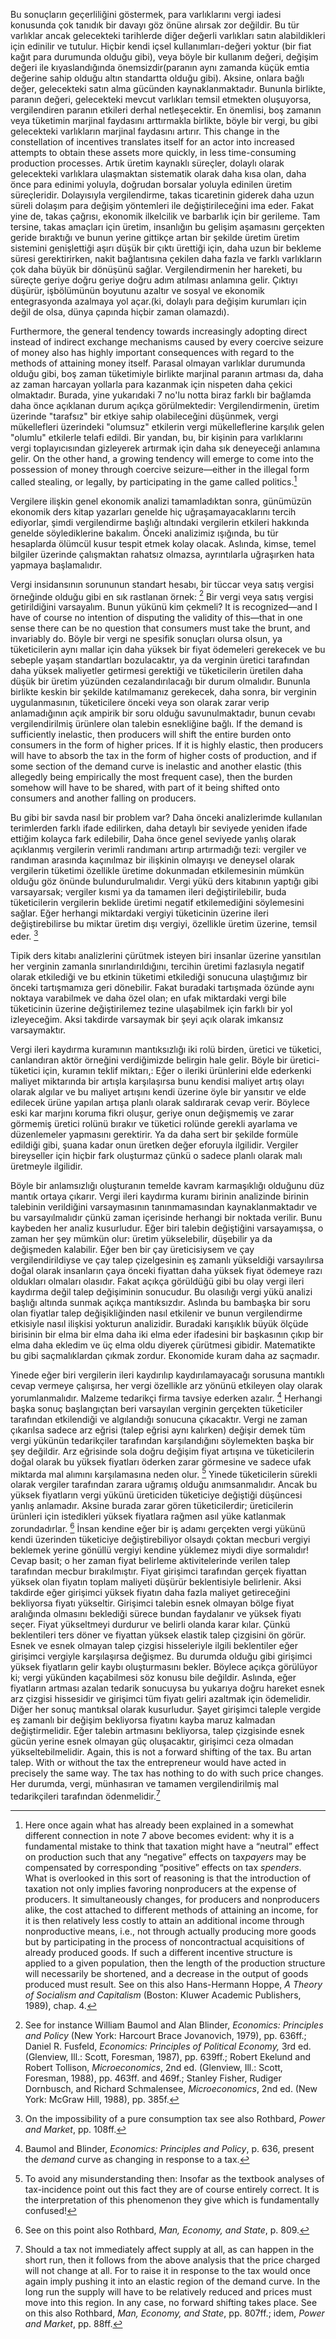 Bu sonuçların geçerliliğini göstermek, para varlıklarını vergi iadesi konusunda çok tanıdık bir davayı göz önüne alırsak zor değildir. Bu tür varlıklar ancak gelecekteki tarihlerde diğer değerli varlıkları satın alabildikleri için edinilir ve tutulur. Hiçbir kendi içsel kullanımları-değeri yoktur (bir fiat kağıt para durumunda olduğu gibi), veya böyle bir kullanım değeri, değişim değeri ile kıyaslandığında önemsizdir(paranın aynı zamanda küçük emtia değerine sahip olduğu altın standartta olduğu gibi). Aksine, onlara bağlı değer, gelecekteki satın alma gücünden kaynaklanmaktadır. Bununla birlikte, paranın değeri, gelecekteki mevcut varlıkları temsil etmekten oluşuyorsa, vergilendiren paranın etkileri derhal netleşecektir. En önemlisi, boş zamanın veya tüketimin marjinal faydasını arttırmakla birlikte, böyle bir vergi, bu gibi gelecekteki varlıkların marjinal faydasını artırır. This change in the constellation of incentives translates itself for an actor into increased attempts to obtain these assets more quickly, in less time-consuming production processes. Artık üretim kaynaklı süreçler, dolaylı olarak gelecekteki varlıklara ulaşmaktan sistematik olarak daha kısa olan, daha önce para edinimi yoluyla, doğrudan borsalar yoluyla edinilen üretim süreçleridir. Dolayısıyla vergilendirme, takas ticaretinin giderek daha uzun süreli dolaşım para değişim yöntemleri ile değiştirileceğini ima eder. Fakat yine de, takas çağrısı, ekonomik ilkelcilik ve barbarlık için bir gerileme. Tam tersine, takas amaçları için üretim, insanlığın bu gelişim aşamasını gerçekten geride bıraktığı ve bunun yerine gittikçe artan bir şekilde üretim üretim sistemini genişlettiği aşırı düşük bir çıktı ürettiği için, daha uzun bir bekleme süresi gerektirirken, nakit bağlantısına çekilen daha fazla ve farklı varlıkların çok daha büyük bir dönüşünü sağlar. Vergilendirmenin her hareketi, bu süreçte geriye doğru geriye doğru adım atılması anlamına gelir. Çıktıyı düşürür, işbölümünün boyutunu azaltır ve sosyal ve ekonomik entegrasyonda azalmaya yol açar.(ki, dolaylı para değişim kurumları için değil de olsa, dünya çapında hiçbir zaman olamazdı).

Furthermore, the general tendency towards increasingly adopting direct instead of indirect exchange mechanisms caused by every coercive seizure of money also has highly important consequences with regard to the methods of attaining money itself. Parasal olmayan varlıklar durumunda olduğu gibi, boş zaman tüketimiyle birlikte marjinal paranın artması da, daha az zaman harcayan yollarla para kazanmak için nispeten daha çekici olmaktadır. Burada, yine yukarıdaki 7 no'lu notta biraz farklı bir bağlamda daha önce açıklanan durum açıkça görülmektedir: Vergilendirmenin, üretim üzerinde "tarafsız" bir etkiye sahip olabileceğini düşünmek, vergi mükellefleri üzerindeki "olumsuz" etkilerin vergi mükelleflerine karşılık gelen "olumlu" etkilerle telafi edildi. Bir yandan, bu, bir kişinin para varlıklarını vergi toplayıcısından gizleyerek artırmak için daha sık deneyeceği anlamına gelir. On the other hand, a growing tendency will emerge to come into the possession of money through coercive seizure—either in the illegal form called stealing, or legally, by participating in the game called politics.[^9]

Vergilere ilişkin genel ekonomik analizi tamamladıktan sonra, günümüzün ekonomik ders kitap yazarları genelde hiç uğraşamayacaklarını tercih ediyorlar, şimdi vergilendirme başlığı altındaki vergilerin etkileri hakkında genelde söylediklerine bakalım. Önceki analizimiz ışığında, bu tür hesaplarda ölümcül kusur tespit etmek kolay olacak. Aslında, kimse, temel bilgiler üzerinde çalışmaktan rahatsız olmazsa, ayrıntılarla uğraşırken hata yapmaya başlamalıdır.

Vergi insidansının sorununun standart hesabı, bir tüccar veya satış vergisi örneğinde olduğu gibi en sık rastlanan örnek: [^10] Bir vergi veya satış vergisi getirildiğini varsayalım. Bunun yükünü kim çekmeli? It is recognized—and I have of course no intention of disputing the validity of this—that in one sense there can be no question that consumers must take the brunt, and invariably do. Böyle bir vergi ne spesifik sonuçları olursa olsun, ya tüketicilerin aynı mallar için daha yüksek bir fiyat ödemeleri gerekecek ve bu sebeple yaşam standartları bozulacaktır, ya da verginin üretici tarafından daha yüksek maliyetler getirmesi gerektiği ve tüketicilerin üretilen daha düşük bir üretim yüzünden cezalandırılacağı bir durum olmalıdır. Bununla birlikte keskin bir şekilde katılmamanız gerekecek, daha sonra, bir verginin uygulanmasının, tüketicilere önceki veya son olarak zarar verip anlamadığının açık ampirik bir soru olduğu savunulmaktadır, bunun cevabı vergilendirilmiş ürünlere olan talebin esnekliğine bağlı. If the demand is sufficiently inelastic, then producers will shift the entire burden onto consumers in the form of higher prices. If it is highly elastic, then producers will have to absorb the tax in the form of higher costs of production, and if some section of the demand curve is inelastic and another elastic (this allegedly being empirically the most frequent case), then the burden somehow will have to be shared, with part of it being shifted onto consumers and another falling on producers.

Bu gibi bir savda nasıl bir problem var? Daha önceki analizlerimde kullanılan terimlerden farklı ifade edilirken, daha detaylı bir seviyede yeniden ifade ettiğim kolayca fark edilebilir, Daha önce genel seviyede yanlış olarak açıklanmış vergilerin verimli randımanı artırıp artırmadığı tezi: vergiler ve randıman arasında kaçınılmaz bir ilişkinin olmayışı ve deneysel olarak vergilerin tüketimi özellikle üretime dokunmadan etkilemesinin mümkün olduğu göz önünde bulundurulmalıdır. Vergi yükü ders kitabının yaptığı gibi varsayarsak; vergiler kısmi ya da tamamen ileri değiştirilebilir, buda tüketicilerin vergilerin beklide üretimi negatif etkilemediğini söylemesini sağlar. Eğer herhangi miktardaki vergiyi tüketicinin üzerine ileri değiştirebilirse bu miktar üretim dışı vergiyi, özellikle üretim üzerine, temsil eder. [^11]

Tipik ders kitabı analizlerini çürütmek isteyen biri insanlar üzerine yansıtılan her verginin zamanla sınırlandırıldığını, tercihin üretimi fazlasıyla negatif olarak etkilediği ve bu etkinin tüketimi etkilediği sonucuna ulaştığımız bir önceki tartışmamıza geri dönebilir. Fakat buradaki tartışmada özünde aynı noktaya varabilmek ve daha özel olan; en ufak miktardaki vergi bile tüketicinin üzerine değiştirilemez tezine ulaşabilmek için farklı bir yol izleyeceğim. Aksi takdirde varsaymak bir şeyi açık olarak imkansız varsaymaktır.

Vergi ileri kaydırma kuramının mantıksızlığı iki rolü birden, üretici ve tüketici, canlandıran aktör örneğini verdiğimizde belirgin hale gelir. Böyle bir üretici-tüketici için, kuramın teklif miktarı,: Eğer o ileriki ürünlerini elde ederkenki maliyet miktarında bir artışla karşılaşırsa bunu kendisi maliyet artış olayı olarak algılar ve bu maliyet artışını kendi üzerine öyle bir yansıtır ve elde edilecek ürüne yapılan artışa planlı olarak saldırarak cevap verir. Böylece eski kar marjını koruma fikri oluşur, geriye onun değişmemiş ve zarar görmemiş üretici rolünü bırakır ve tüketici rolünde gerekli ayarlama ve düzenlemeler yapmasını gerektirir. Ya da daha sert bir şekilde formüle edildiği gibi, şuana kadar onun üretken değer eforuyla ilgilidir. Vergiler bireyseller için hiçbir fark oluşturmaz çünkü o sadece planlı olarak malı üretmeyle ilgilidir.

Böyle bir anlamsızlığı oluşturanın temelde kavram karmaşıklığı olduğunu düz mantık ortaya çıkarır. Vergi ileri kaydırma kuramı birinin analizinde birinin talebinin verildiğini varsaymasının tanınmamasından kaynaklanmaktadır ve bu varsayılmalıdır çünkü zaman içerisinde herhangi bir noktada verilir. Bunu kaybeden her analiz kusurludur. Eğer biri talebin değiştiğini varsayamışsa, o zaman her şey mümkün olur: üretim yükselebilir, düşebilir ya da değişmeden kalabilir. Eğer ben bir çay üreticisiysem ve çay vergilendirildiyse ve çay talep çizelgesinin eş zamanlı yükseldiği varsayılırsa doğal olarak insanların çaya önceki fiyattan daha yüksek fiyat ödemeye razı oldukları olmaları olasıdır. Fakat açıkça görüldüğü gibi bu olay vergi ileri kaydırma değil talep değişiminin sonucudur. Bu olasılığı vergi yükü analizi başlığı altında sunmak açıkça mantıksızdır. Aslında bu bambaşka bir soru olan fiyatlar talep değişikliğinden nasıl etkilenir ve bunun vergilendirme etkisiyle nasıl ilişkisi yokturun analizidir. Buradaki karışıklık büyük ölçüde birisinin bir elma bir elma daha iki elma eder ifadesini bir başkasının çıkıp bir elma daha ekledim ve üç elma oldu diyerek çürütmesi gibidir. Matematikte bu gibi saçmalıklardan çıkmak zordur. Ekonomide kuram daha az saçmadır.

Yinede eğer biri vergilerin ileri kaydırılıp kaydırılamayacağı sorusuna mantıklı cevap vermeye çalışırsa, her vergi özellikle arz yönünü etkileyen olay olarak yorumlanmalıdır. Malzeme tedarikçi firma tavsiye ederken azalır. [^12] Herhangi başka sonuç başlangıçtan beri varsayılan verginin gerçekten tüketiciler tarafından etkilendiği ve algılandığı sonucuna çıkacaktır. Vergi ne zaman çıkarılsa sadece arz eğrisi (talep eğrisi aynı kalırken) değişir demek tüm vergi yükünün tedarikçiler tarafından karşılandığını söylemekten başka bir şey değildir. Arz eğrisinde sola doğru değişim fiyat artışına ve tüketicilerin doğal olarak bu yüksek fiyatları öderken zarar görmesine ve sadece ufak miktarda mal alımını karşılamasına neden olur. [^13] Yinede tüketicilerin sürekli olarak vergiler tarafından zarara uğramış olduğu anımsanmalıdır. Ancak bu yüksek fiyatların vergi yükünü üreticiden tüketiciye değiştiği düşüncesi yanlış anlamadır. Aksine burada zarar gören tüketicilerdir; üreticilerin ürünleri için istedikleri yüksek fiyatlara rağmen asıl yüke katlanmak zorundadırlar. [^14] İnsan kendine eğer bir iş adamı gerçekten vergi yükünü kendi üzerinden tüketiciye değiştirebiliyor olsaydı çoktan mecburi vergiyi beklemek yerine gönüllü vergiyi kendine yüklemez miydi diye sormalıdır! Cevap basit; o her zaman fiyat belirleme aktivitelerinde verilen talep tarafından mecbur bırakılmıştır. Fiyat girişimci tarafından gerçek fiyattan yüksek olan fiyatın toplam maliyeti düşürür beklentisiyle belirlenir. Aksi takdirde eğer girişimci yüksek fiyatın daha fazla maliyet getireceğini bekliyorsa fiyatı yükseltir. Girişimci talebin esnek olmayan bölge fiyat aralığında olmasını beklediği sürece bundan faydalanır ve yüksek fiyatı seçer. Fiyat yükseltmeyi durdurur ve belirli olanda karar kılar. Çünkü beklentileri ters döner ve fiyattan yüksek elastik talep çizgisini ön görür. Esnek ve esnek olmayan talep çizgisi hisseleriyle ilgili beklentiler eğer girişimci vergiyle karşılaşırsa değişmez. Bu durumda olduğu gibi girişimci yüksek fiyatların gelir kaybı oluşturmasını bekler. Böylece açıkça görülüyor ki; vergi yükünden kaçabilmesi söz konusu bile değildir. Aslında, eğer fiyatların artması azalan tedarik sonucuysa bu yukarıya doğru hareket esnek arz çizgisi hissesidir ve girişimci tüm fiyatı geliri azaltmak için ödemelidir. Diğer her sonuç mantıksal olarak kusurludur. Şayet girişimci taleple vergide eş zamanlı bir değişim bekliyorsa fiyatını kayba maruz kalmadan değiştirmelidir. Eğer talebin artmasını bekliyorsa, talep çizgisinde esnek gücün yerine esnek olmayan güç oluşacaktır, girişimci ceza olmadan yükseltebilmelidir. Again, this is not a forward shifting of the tax. Bu artan talep. With or without the tax the entrepreneur would have acted in precisely the same way. The tax has nothing to do with such price changes. Her durumda, vergi, münhasıran ve tamamen vergilendirilmiş mal tedarikçileri tarafından ödenmelidir.[^15]

[^9]: Here once again what has already been explained in a somewhat different connection in note 7 above becomes evident: why it is a fundamental mistake to think that taxation might have a “neutral” effect on production such that any “negative” effects on tax*payers* may be compensated by corresponding “positive” effects on tax *spenders*. What is overlooked in this sort of reasoning is that the introduction of taxation not only implies favoring nonproducers at the expense of producers. It simultaneously changes, for producers and nonproducers alike, the cost attached to different methods of attaining an income, for it is then relatively less costly to attain an additional income through nonproductive means, i.e., not through actually producing more goods but by participating in the process of noncontractual acquisitions of already produced goods. If such a different incentive structure is applied to a given population, then the length of the production structure will necessarily be shortened, and a decrease in the output of goods produced must result. See on this also Hans-Hermann Hoppe, *A Theory of Socialism and Capitalism* (Boston: Kluwer Academic Publishers, 1989), chap. 4.

[^10]: See for instance William Baumol and Alan Blinder, *Economics: Principles and Policy* (New York: Harcourt Brace Jovanovich, 1979), pp. 636ff.; Daniel R. Fusfeld, *Economics: Principles of Political Economy,* 3rd ed. (Glenview, Ill.: Scott, Foresman, 1987), pp. 639ff.; Robert Ekelund and Robert Tollison, *Microeconomics*, 2nd ed. (Glenview, Ill.: Scott, Foresman, 1988), pp. 463ff. and 469f.; Stanley Fisher, Rudiger Dornbusch, and Richard Schmalensee, *Microeconomics*, 2nd ed. (New York: McGraw Hill, 1988), pp. 385f.

[^11]: On the impossibility of a pure consumption tax see also Rothbard, *Power and Market*, pp. 108ff.

[^12]: Baumol and Blinder, *Economics: Principles and Policy*, p. 636, present the *demand* curve as changing in response to a tax.

[^13]: To avoid any misunderstanding then: Insofar as the textbook analyses of tax-incidence point out this fact they are of course entirely correct. It is the interpretation of this phenomenon they give which is fundamentally confused!

[^14]: See on this point also Rothbard, *Man, Economy, and State*, p. 809.

[^15]: Should a tax not immediately affect supply at all, as can happen in the short run, then it follows from the above analysis that the price charged will not change at all. For to raise it in response to the tax would once again imply pushing it into an elastic region of the demand curve. In the long run the supply will have to be relatively reduced and prices must move into this region. In any case, no forward shifting takes place. See on this also Rothbard, *Man, Economy, and State*, pp. 807ff.; idem, *Power and Market*, pp. 88ff.